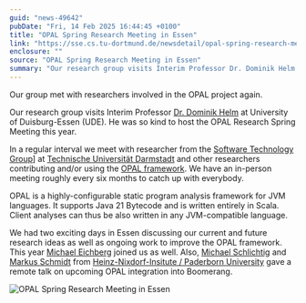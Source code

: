 ```yaml
---
guid: "news-49642"
pubDate: "Fri, 14 Feb 2025 16:44:45 +0100"
title: "OPAL Spring Research Meeting in Essen"
link: "https://sse.cs.tu-dortmund.de/newsdetail/opal-spring-research-meeting-in-essen-49642/"
enclosure: ""
source: "OPAL Spring Research Meeting in Essen"
summary: "Our research group visits Interim Professor Dr. Dominik Helm at University of Duisburg-Essen (UDE)."
---
```

Our group met with researchers involved in the OPAL project again.

Our research group visits Interim Professor [Dr. Dominik Helm](https://sse.uni-due.de/ueber-uns/team/dr-dominik-helm) at University of Duisburg-Essen (UDE). He was so kind to host the OPAL Research Spring Meeting this year.

In a regular interval we meet with researcher from the [Software Technology Group](https://www.stg.tu-darmstadt.de/)] at [Technische Universität Darmstadt](https://www.tu-darmstadt.de/) and other researchers contributing and/or using the [OPAL framework](https://www.opal-project.de/). We have an in-person meeting roughly every six months to catch up with everybody.

OPAL is a highly-configurable static program analysis framework for JVM languages. It supports Java 21 Bytecode and is written entirely in Scala. Client analyses can thus be also written in any JVM-compatible language.

We had two exciting days in Essen discussing our current and future research ideas as well as ongoing work to improve the OPAL framework. This year [Michael Eichberg](https://www.michael-eichberg.de/) joined us as well. Also, [Michael Schlichtig](https://www.uni-paderborn.de/person/32312) and [Markus Schmidt](https://www.uni-paderborn.de/person/29297) from [Heinz-Nixdorf-Insitute / Paderborn University](https://www.hni.uni-paderborn.de/sse) gave a remote talk on upcoming OPAL integration into Boomerang.

![OPAL Spring Research Meeting in Essen](/images/news-49642_2.jpg)
